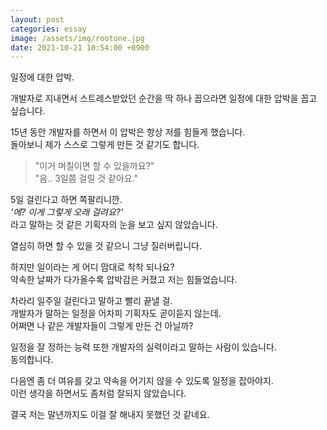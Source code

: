 ```yaml
---
layout: post
categories: essay
image: /assets/img/rootone.jpg
date: 2021-10-21 10:54:00 +0900
---
```


일정에 대한 압박.

개발자로 지내면서 스트레스받았던 순간을 딱 하나 꼽으라면 일정에 대한 압박을 꼽고 싶습니다.

15년 동안 개발자를 하면서 이 압박은 항상 저를 힘들게 했습니다.  
돌아보니 제가 스스로 그렇게 만든 것 같기도 합니다.

> "이거 며칠이면 할 수 있을까요?"  
> "음.. 3일쯤 걸릴 것 같아요."

5일 걸린다고 하면 쪽팔리니깐.  
*'에? 이게 그렇게 오래 걸려요?'*  
라고 말하는 것 같은 기획자의 눈을 보고 싶지 않았습니다.

열심히 하면 할 수 있을 것 같으니 그냥 질러버립니다.

하지만 일이라는 게 어디 맘대로 착착 되나요?  
약속한 날짜가 다가올수록 압박감은 커졌고 저는 힘들었습니다.

차라리 일주일 걸린다고 말하고 빨리 끝낼 걸.  
개발자가 말하는 일정을 어차피 기획자도 곧이듣지 않는데.  
어쩌면 나 같은 개발자들이 그렇게 만든 건 아닐까?

일정을 잘 정하는 능력 또한 개발자의 실력이라고 말하는 사람이 있습니다.  
동의합니다.

다음엔 좀 더 여유를 갖고 약속을 어기지 않을 수 있도록 일정을 잡아야지.  
이런 생각을 하면서도 좀처럼 잘되지 않았습니다.

결국 저는 말년까지도 이걸 잘 해내지 못했던 것 같네요.